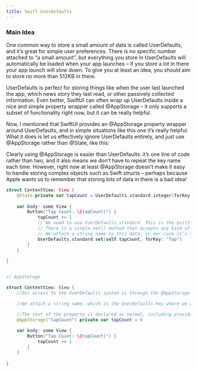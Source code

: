 ```yaml
---
title: Swift UserDefaults
---
```


### Main Idea

One common way to store a small amount of data is called UserDefaults, and it’s great for simple user preferences. There is no specific number attached to “a small amount”, but everything you store in UserDefaults will automatically be loaded when your app launches – if you store a lot in there your app launch will slow down. To give you at least an idea, you should aim to store no more than 512KB in there.

UserDefaults is perfect for storing things like when the user last launched the app, which news story they last read, or other passively collected information. Even better, SwiftUI can often wrap up UserDefaults inside a nice and simple property wrapper called @AppStorage – it only supports a subset of functionality right now, but it can be really helpful.

Now, I mentioned that SwiftUI provides an @AppStorage property wrapper around UserDefaults, and in simple situations like this one it’s really helpful. What it does is let us effectively ignore UserDefaults entirely, and just use @AppStorage rather than @State, like this:

Clearly using @AppStorage is easier than UserDefaults: it’s one line of code rather than two, and it also means we don’t have to repeat the key name each time. However, right now at least @AppStorage doesn’t make it easy to handle storing complex objects such as Swift structs – perhaps because Apple wants us to remember that storing lots of data in there is a bad idea!

```swift
struct ContentView: View {
    @State private var tapCount = UserDefaults.standard.integer(forKey: "Tap")
        
    var body: some View {
        Button("Tap Count: \(tapCount)") {
            tapCount += 1
            // We need to use UserDefaults.standard. This is the built-in instance of UserDefaults that is attached to our app, but in more advanced apps you can create your own instances. For example, if you want to share defaults across several app extensions you might create your own UserDefaults instance.
            // There is a single set() method that accepts any kind of data – integers, Booleans, strings, and more.
            // We attach a string name to this data, in our case it’s the key “Tap”. This key is case-sensitive, just like regular Swift strings, and it’s important – we need to use the same key to read the data back out of UserDefaults.
            UserDefaults.standard.set(self.tapCount, forKey: "Tap")
        }
    }
    
}


// AppStorage

struct ContentView: View {
    //Our access to the UserDefaults system is through the @AppStorage property wrapper. This works like @State: when the value changes, it will reinvoked the body property so our UI reflects the new data.

    //We attach a string name, which is the UserDefaults key where we want to store the data. I’ve used “tapCount”, but it can be anything at all – it doesn’t need to match the property name.

    //The rest of the property is declared as normal, including providing a default value of 0. That will be used if there is existing value saved inside UserDefaults.
    @AppStorage("tapCount") private var tapCount = 0
        
    var body: some View {
        Button("Tap Count: \(tapCount)") {
            tapCount += 1
        }
    }
    
}

```
